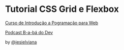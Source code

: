 # Tutorial CSS Grid e Flexbox



[Curso de Introdução a Pogramação para Web](https://jesielviana.github.io/web-dev/)

[Podcast B-a-bá do Dev](https://anchor.fm/babadodev)

by [@jesielviana](https://twitter.com/jesielviana)






